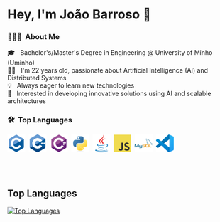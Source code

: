<p align="center"> </p> 
<h1> Hey, I'm João Barroso 👋 </h1> 

<h3> 👨🏻‍💻 &nbsp;About Me </h3>

🎓   Bachelor's/Master's Degree in Engineering @ University of Minho (Uminho)  
👨‍💻   I'm 22 years old, passionate about Artificial Intelligence (AI) and Distributed Systems  
💡   Always eager to learn new technologies  
🚀   Interested in developing innovative solutions using AI and scalable architectures  


<h3>🛠 &nbsp;Top Languages</h3> <div> <img src="https://github.com/devicons/devicon/blob/master/icons/c/c-original.svg" title="C" alt="C" width="40" height="40"/>&nbsp; <img src="https://github.com/devicons/devicon/blob/master/icons/cplusplus/cplusplus-original.svg" title="C++" alt="C++" width="40" height="40"/>&nbsp; <img src="https://github.com/devicons/devicon/blob/master/icons/csharp/csharp-original.svg" title="C#" alt="C#" width="40" height="40"/>&nbsp; <img src="https://github.com/devicons/devicon/blob/master/icons/python/python-original.svg" title="Python" alt="Python" width="40" height="40"/>&nbsp; <img src="https://github.com/devicons/devicon/blob/master/icons/java/java-original.svg" title="Java" alt="Java" width="40" height="40"/>&nbsp; <img src="https://github.com/devicons/devicon/blob/master/icons/javascript/javascript-original.svg" title="JavaScript" alt="JavaScript" width="40" height="40"/>&nbsp; <img src="https://github.com/devicons/devicon/blob/master/icons/mysql/mysql-original-wordmark.svg" title="MySQL" alt="MySQL" width="40" height="40"/>&nbsp; <img src="https://github.com/devicons/devicon/blob/master/icons/vscode/vscode-original.svg" title="VSCode" alt="VSCode" width="40" height="40"/>&nbsp; </div>

<br><br>  <!-- This adds extra spacing between the sections -->

## Top Languages

[![Top Languages](https://github-readme-stats.vercel.app/api/top-langs/?username=JoaoBarroso25&layout=compact&theme=radical&langs_count=25)](https://github.com/JoaoBarroso25)

